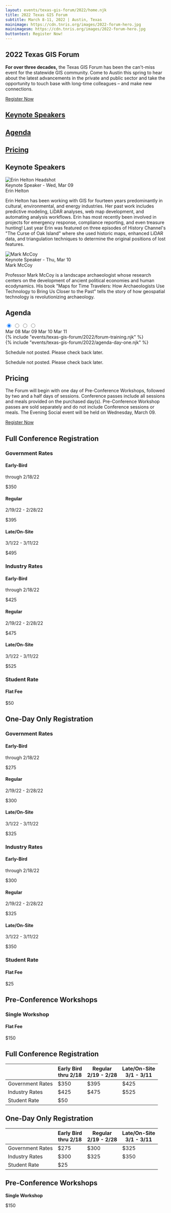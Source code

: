 ```yaml
---
layout: events/texas-gis-forum/2022/home.njk
title: 2022 Texas GIS Forum
subtitle: March 8-11, 2022 | Austin, Texas
mainimage: https://cdn.tnris.org/images/2022-forum-hero.jpg
mainimagesm: https://cdn.tnris.org/images/2022-forum-hero.jpg
buttontext: Register Now!
---
```


<head>
<link rel="preconnect" href="https://fonts.googleapis.com">
<link rel="preconnect" href="https://fonts.gstatic.com" crossorigin>
<link href="https://fonts.googleapis.com/css2?family=DM+Sans:ital,wght@0,400;0,500;0,700;1,400;1,500;1,700&display=swap" rel="stylesheet">
</head>
<section>
  <div class="hero">
   <div class="intro">
      <h1 class="forum-2022-h1">2022 Texas GIS Forum</h1>
      <p class="lead"><strong>For over three decades,</strong> the Texas GIS Forum has been the     can't-miss event for the statewide GIS community. Come to Austin this spring to hear about  the  latest advancements in the private and public sector and take the opportunity to touch  base  with long-time colleagues – and make new connections.</p>
   </div>

   <div class="intro-cta">
      <a class="button primary" 
        href="https://events.eply.com/2022TXGISForumRegistration">
        Register Now</a>
    </div>
  </div>

  <div class="forum-2022-content-wrapper">
    <a href="#keynote-speakers"><div class="forum-2022-content keynote-content">
      <h2 class="forum-2022-h2">Keynote Speakers</h1>
    </div></a>
    <a href="#agenda"><div class="forum-2022-content agenda-content">
      <h2 class="forum-2022-h2">Agenda</h1>
    </div></a>
    <a href="#pricing"><div class="forum-2022-content pricing-content">
    <h2 class="forum-2022-h2">Pricing</h1>
  </div></a>
</section>
<section id="keynote-speakers">
  <h1 class="forum-2022-h1">Keynote Speakers</h1>
  <div class="horizontal card">
    <img class="card__img" src="https://cdn.tnris.org/images/erin-helton_headshot.jpg" alt="Erin Helton Headshot"class="card__image">
    <div class="card__content">
      <div class="card__type">Keynote Speaker - Wed, Mar 09</div>
      <div class="card__title">
        Erin Helton
      </div>
      <div class="card__excerpt">
        <p>Erin Helton has been working with GIS for fourteen years predominantly in cultural, environmental, and energy industries. Her past work includes predictive modeling, LiDAR analyses, web map development, and automating analysis workflows. Erin has most recently been involved in projects for emergency response, compliance reporting, and even treasure hunting! Last year Erin was featured on three episodes of History Channel's "The Curse of Oak Island" where she used historic maps, enhanced LiDAR data, and triangulation techniques to determine the original positions of lost features.</p>
      </div>
    </div>
  </div>
  <div class="horizontal reverse card">
    <img class="card__img" src="https://cdn.tnris.org/images/mark-mccoy_headshot.jpeg" alt="Mark McCoy"class="card__image">
    <div class="card__content">
      <div class="card__type">Keynote Speaker - Thu, Mar 10</div>
      <div class="card__title">
        Mark McCoy
      </div>
      <div class="card__excerpt">
        <p>Professor Mark McCoy is a landscape archaeologist whose research centers on the development of ancient political economies and human ecodynamics. His book "Maps for Time Travelers: How Archaeologists Use Technology to Bring Us Closer to the Past" tells the story of how geospatial technology is revolutionizing archaeology.</p>
      </div>
    </div>
  </div>
</section>

<section id="agenda">
<h1 class="forum-2022-h1">Agenda</h1>

<div class="tab-wrapper">
  <input class="tab-select" id="one" name="group" type="radio" checked>
  <input class="tab-select" id="two" name="group" type="radio">
  <input class="tab-select" id="three" name="group" type="radio">
  <input class="tab-select" id="four" name="group" type="radio">
  <div class="tabs">
    <label class="tab" id="one-tab" for="one">Mar 08</label>
    <label class="tab" id="two-tab" for="two">Mar 09</label>
    <label class="tab" id="three-tab" for="three">Mar 10</label>
    <label class="tab" id="four-tab" for="four">Mar 11</label>
  </div>
  <div class="panels">
    <div class="panel" id="one-panel">
      {% include "events/texas-gis-forum/2022/forum-training.njk" %}
    </div>
    <div class="panel" id="two-panel">
      {% include "events/texas-gis-forum/2022/agenda-day-one.njk" %}
    </div>
    <div class="panel agenda-placeholder" id="three-panel">
      <p>Schedule not posted. Please check back later.</p>
    </div>
    <div class="panel agenda-placeholder" id="four-panel">
      <p>Schedule not posted. Please check back later.</p>
    </div>
  </div>
</div>

</section>
<section id="pricing" class="pricing-container">
  <h1 class="forum-2022-h1">Pricing</h1>
  <p>The Forum will begin with one day of Pre-Conference Workshops, followed by two and a half days of sessions. Conference passes include all sessions and meals provided on the purchased day(s). Pre-Conference Workshop passes are sold separately and do not include Conference sessions or meals. The Evening Social event will be held on Wednesday, March 09.
  </p>
  <div>
      <a class="button primary" 
      href="https://events.eply.com/2022TXGISForumRegistration">
      Register Now</a>
  </div>
  
  <div class="pricing-list">
    <h2 class="forum-2022-h2">Full Conference Registration</h2>
    <h3 class="forum-2022-h3">Government Rates</h3>
    <div class="pricing-item">
      <div>
        <h4 class="forum-2022-h4">Early-Bird</h4>
        <p>through 2/18/22</p>
      </div>
      <p>$350</p>
    </div>
  <div class="pricing-item">
      <div>
        <h4 class="forum-2022-h4">Regular</h4>
        <p>2/19/22 - 2/28/22</p>
      </div>
      <p>$395</p>
    </div>
    <div class="pricing-item">
      <div>
        <h4 class="forum-2022-h4">Late/On-Site</h4>
        <p>3/1/22 - 3/11/22</p>
      </div>
      <p>$495</p>
    </div>
    <h3 class="forum-2022-h3">Industry Rates</h3>
    <div class="pricing-item">
      <div>
        <h4 class="forum-2022-h4">Early-Bird</h4>
        <p>through 2/18/22</p>
      </div>
      <p>$425</p>
    </div>
    <div class="pricing-item">
      <div>
        <h4 class="forum-2022-h4">Regular</h4>
        <p>2/19/22 - 2/28/22</p>
      </div>
      <p>$475</p>
    </div>
    <div class="pricing-item">
      <div>
        <h4 class="forum-2022-h4">Late/On-Site</h4>
        <p>3/1/22 - 3/11/22</p>
      </div>
      <p>$525</p>
    </div>
    <h3 class="forum-2022-h3">Student Rate</h3>
    <div class="pricing-item">
      <h4 class="forum-2022-h4">Flat Fee</h4>
      <p>$50</p>
    </div>
    <h2 class="forum-2022-h2">One-Day Only Registration</h2>
    <h3 class="forum-2022-h3">Government Rates</h3>
    <div class="pricing-item">
      <div>
        <h4 class="forum-2022-h4">Early-Bird</h4>
        <p>through 2/18/22</p>
      </div>
      <p>$275</p>
    </div>
    <div class="pricing-item">
      <div>
        <h4 class="forum-2022-h4">Regular</h4>
        <p>2/19/22 - 2/28/22</p>
      </div>
      <p>$300</p>
    </div>
  <div class="pricing-item">
      <div>
        <h4 class="forum-2022-h4">Late/On-Site</h4>
        <p>3/1/22 - 3/11/22</p>
      </div>
      <p>$325</p>
    </div>
    <h3 class="forum-2022-h3">Industry Rates</h3>
  <div class="pricing-item">
      <div>
        <h4 class="forum-2022-h4">Early-Bird</h4>
        <p>through 2/18/22</p>
      </div>
      <p>$300</p>
    </div>
    <div class="pricing-item">
      <div>
        <h4 class="forum-2022-h4">Regular</h4>
        <p>2/19/22 - 2/28/22</p>
      </div>
      <p>$325</p>
    </div>
    <div class="pricing-item">
      <div>
        <h4 class="forum-2022-h4">Late/On-Site</h4>
        <p>3/1/22 - 3/11/22</p>
      </div>
      <p>$350</p>
    </div>
    <h3 class="forum-2022-h3">Student Rate</h3>
    <div class="pricing-item">
      <h4 class="forum-2022-h4">Flat Fee</h4>
      <p>$25</p>
    </div>
    <h2 class="forum-2022-h2">Pre-Conference Workshops</h2>
    <h3 class="forum-2022-h3">Single Workshop</h3>
    <div class="pricing-item">
      <h4 class="forum-2022-h4">Flat Fee</h4>
      <p>$150</p>
    </div>
  </div>
  <div aria-hidden="true" class="pricing-table-container">
    <table class="pricing-table">
      <h2 class="forum-2022-h2">Full Conference Registration</h2>
      <thead>
        <tr>
          <th></th>
          <th><strong>Early Bird</strong><br>thru 2/18</th>       
          <th><strong>Regular</strong><br>2/19 - 2/28</th>
          <th><strong>Late/On-Site</strong><br>3/1 - 3/11</th>
        </tr>
      </thead>
      <tbody>
        <tr>
          <td>Government Rates</td>
          <td>$350</td>
          <td>$395</td>
          <td>$425</td>
        </tr>
        <tr>
          <td>Industry Rates</td>
          <td>$425</td>
          <td>$475</td>
          <td>$525</td>
        </tr>
        <tr>
          <td>Student Rate</td>
          <td colspan="3">$50</td>
        </tr>
      </tbody>
    </table>
    <table class="pricing-table">
      <h2 class="forum-2022-h2">One-Day Only Registration</h2>
      <thead>
        <tr>
          <th></th>
          <th><strong>Early Bird</strong><br>thru 2/18</th>       
          <th><strong>Regular</strong><br>2/19 - 2/28</th>
          <th><strong>Late/On-Site</strong><br>3/1 - 3/11</th>
        </tr>
      </thead>
      <tbody>
        <tr>
          <td>Government Rates</td>
          <td>$275</td>
          <td>$300</td>
          <td>$325</td>
        </tr>
        <tr>
          <td>Industry Rates</td>
          <td>$300</td>
          <td>$325</td>
          <td>$350</td>
        </tr>
        <tr>
          <td>Student Rate</td>
          <td colspan="3">$25</td>
        </tr>
      </tbody>
    </table>
  <h2 class="forum-2022-h2">Pre-Conference Workshops</h2>
    <div class="pricing-item">
      <p><strong>Single Workshop</strong></p>
      <p>$150</p>
    </div>
  </div>  
</section>